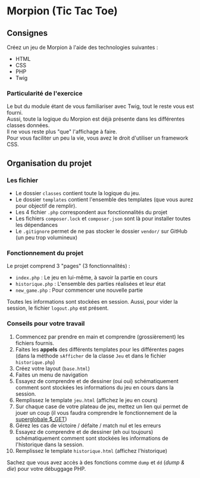 # Morpion (Tic Tac Toe)

## Consignes
Créez un jeu de Morpion à l'aide des technologies suivantes :
- HTML
- CSS
- PHP
- Twig

### Particularité de l'exercice
Le but du module étant de vous familiariser avec Twig, tout le reste vous est fourni.  
Aussi, toute la logique du Morpion est déjà présente dans les différentes classes données.  
Il ne vous reste plus "que" l'affichage à faire.  
Pour vous faciliter un peu la vie, vous avez le droit d'utiliser un framework CSS.

## Organisation du projet
### Les fichier
- Le dossier `classes` contient toute la logique du jeu.
- Le dossier `templates` contient l'ensemble des templates (que vous aurez pour objectif de remplir).
- Les 4 fichier `.php` correspondent aux fonctionnalités du projet
- Les fichiers `composer.lock` et `composer.json` sont là pour installer toutes les dépendances
- Le `.gitignore` permet de ne pas stocker le dossier `vendor/` sur GitHub (un peu trop volumineux)

### Fonctionnement du projet
Le projet comprend 3 "pages" (3 fonctionnalités) :
- `index.php` : Le jeu en lui-même, à savoir la partie en cours
- `historique.php` : L'ensemble des parties réalisées et leur état
- `new_game.php` : Pour commencer une nouvelle partie

Toutes les informations sont stockées en session. Aussi, pour vider la session, le fichier `logout.php` est présent.

### Conseils pour votre travail
1. Commencez par prendre en main et comprendre (grossièrement) les fichiers fournis.
2. Faites les **appels** des différents templates pour les différentes pages (dans la méthode `sAfficher` de la classe `Jeu` et dans le fichier `historique.php`)
3. Créez votre layout (`base.html`)
4. Faites un menu de navigation
5. Essayez de comprendre et de dessiner (oui oui) schématiquement comment sont stockées les informations du jeu en cours dans la session.
6. Remplissez le template `jeu.html` (affichez le jeu en cours)
7. Sur chaque case de votre plateau de jeu, mettez un lien qui permet de jouer un coup (il vous faudra comprendre le fonctionnement de la <u>superglobale $_GET</u>)
8. Gérez les cas de victoire / défaite / match nul et les erreurs
9. Essayez de comprendre et de dessiner (eh oui toujours) schématiquement comment sont stockées les informations de l'historique dans la session.
10. Remplissez le template `historique.html` (affichez l'historique)

Sachez que vous avez accès à des fonctions comme `dump` et `dd` (*dump & die*) pour votre débuggage PHP.